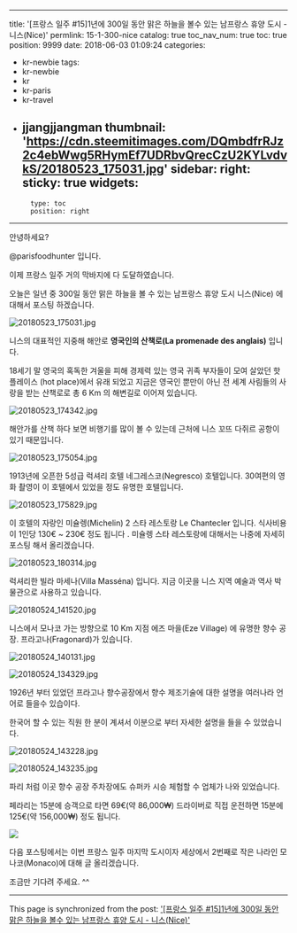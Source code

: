 
---
title: '[프랑스 일주 #15]1년에 300일 동안 맑은 하늘을 볼수 있는 남프랑스 휴양 도시 - 니스(Nice)'
permlink: 15-1-300-nice
catalog: true
toc_nav_num: true
toc: true
position: 9999
date: 2018-06-03 01:09:24
categories:
- kr-newbie
tags:
- kr-newbie
- kr
- kr-paris
- kr-travel
- jjangjjangman
thumbnail: 'https://cdn.steemitimages.com/DQmbdfrRJz2c4ebWwg5RHymEf7UDRbvQrecCzU2KYLvdvkS/20180523_175031.jpg'
sidebar:
    right:
        sticky: true
widgets:
    -
        type: toc
        position: right
---


안녕하세요?

@parisfoodhunter 입니다.

이제 프랑스  일주 거의 막바지에 다 도달하였습니다.

오늘은 일년 중 300일 동안 맑은 하늘을 볼 수 있는 남프랑스 휴양 도시 니스(Nice) 에 대해서 포스팅 하겠습니다. 

![20180523_175031.jpg](https://cdn.steemitimages.com/DQmbdfrRJz2c4ebWwg5RHymEf7UDRbvQrecCzU2KYLvdvkS/20180523_175031.jpg)

니스의 대표적인 지중해 해안로 **영국인의 산책로(La promenade des anglais)** 입니다.

18세기 말 영국의 혹독한 겨울을 피해 경제력
있는 영국 귀족 부자들이 모여 살았던 핫 플레이스
(hot place)에서 유래 되었고 지금은 영국인 뿐만이 아닌 전 세계 사림들의 사랑을 받는 산책로로 총 6 Km 의 해변길로 이어져 있습니다. 

![20180523_174342.jpg](https://cdn.steemitimages.com/DQmdHVRgzWskLSuJT1vBjGvieK4k3UJU7oeRndHmcyp53ye/20180523_174342.jpg)

해안가를 산책 하다 보면 비행기를 많이 볼 수 있는데 근처에 니스 꼬뜨 다쥐르 공항이 있기 때문입니다.

![20180523_175054.jpg](https://cdn.steemitimages.com/DQmWutRBeocrjgQqySz2WzVTRcvDh3ETeLbKKiE4HLBR6L4/20180523_175054.jpg)

1913년에 오픈한 5성급 럭셔리 호텔  네그레스코(Negresco) 호텔입니다.
30여편의 영화 촬영이 이 호텔에서 있었을 정도 유명한 호텔입니다.

![20180523_175829.jpg](https://cdn.steemitimages.com/DQmUwh9D6VXFz1SeRkcRELFrgMepmasRxMsV2h18NcbBS3z/20180523_175829.jpg)

이 호텔의 자랑인 미슐렝(Michelin) 2 스타 레스토랑 Le Chantecler 입니다.
식사비용이 1인당 130€ ~ 230€ 정도 됩니다 .
미슐렝 스타 레스토랑에 대해서는 나중에 자세히 포스팅 해서 올리겠습니다. 

![20180523_180314.jpg](https://cdn.steemitimages.com/DQmdDFh6tLtR88LCeVa7TpKBBZrKa1XqV5M6fYdXEB2WVG7/20180523_180314.jpg)

럭셔리한 빌라 마세나(Villa Masséna) 입니다.
지금 이곳을 니스 지역  예술과 역사 박물관으로 사용하고 있습니다.

![20180524_141520.jpg](https://cdn.steemitimages.com/DQmRWJ9DY3T7g4ESai1q6qxHMxz57HaURc8v1xNdCjhiFC1/20180524_141520.jpg)

니스에서 모나코 가는 방향으로 10 Km 지점  에즈 마을(Eze Village) 에 유명한 향수 공장. 프라고나(Fragonard)가 있습니다.

![20180524_140131.jpg](https://cdn.steemitimages.com/DQmTRhfUGCfRNwc8G77F8WqRVc94GijSGdqMa2zecz9FMPN/20180524_140131.jpg)

![20180524_134329.jpg](https://cdn.steemitimages.com/DQmR1LJVSGPCvXoSxcRiCv8YeyM3KxQ33to8SNXhRHHEMeC/20180524_134329.jpg)


1926년 부터 있었던 프라고나 향수공장에서 향수 제조기술에 대한 설명을 여러나라 언어로 들을수 있습이다. 

한국어 할 수 있는 직원 한 분이 계셔서 이분으로 부터 자세한 설명을 들을 수 있었습니다. 

![20180524_143228.jpg](https://cdn.steemitimages.com/DQmd414XNpFJuM21fRUpuGwjGdDatgwAxtRHF9WeisgyagF/20180524_143228.jpg)

![20180524_143235.jpg](https://cdn.steemitimages.com/DQmPPMd9oMXen7F9cpLsUEing4Mpw5d1hzRTo8pT9Fz4sxC/20180524_143235.jpg)

파리 처럼 이곳 향수 공장 주차장에도 슈퍼카 시승 체험할 수 업체가 나와 있었습니다.

페라리는 15분에 승객으로 타면 69€(약 86,000₩)  드라이버로 직접 운전하면 15분에 125€(약 156,000₩) 정도 됩니다.

![](https://cdn.steemitimages.com/DQmWfDuoZva4DE6uMgy2h8ActX11p3seGoBJmGAcfARFeMe/%EA%B5%AC%EB%B6%84%EC%84%A0_%EB%A8%B9%ED%9D%90%EC%B9%A8.png)


다음 포스팅에서는 이번 프랑스 일주 마지막 도시이자 세상에서 2번째로 작은 나라인 모나코(Monaco)에 대해 글 올리겠습니다.

조금만 기다려 주세요. ^^

- - -

This page is synchronized from the post: ['[프랑스 일주 #15]1년에 300일 동안 맑은 하늘을 볼수 있는 남프랑스 휴양 도시 - 니스(Nice)'](https://steemit.com/@parisfoodhunter/15-1-300-nice)
